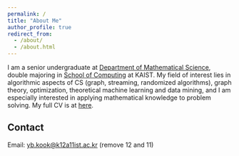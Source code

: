 ```yaml
---
permalink: /
title: "About Me"
author_profile: true
redirect_from: 
  - /about/
  - /about.html
---
```



I am a senior undergraduate at [Department of Mathematical Science](https://mathsci.kaist.ac.kr/home/), double majoring in [School of Computing](https://cs.kaist.ac.kr) at KAIST. My field of interest lies in algorithmic aspects of CS (graph, streaming, randomized algorithms), graph theory, optimization, theoretical machine learning and data mining, and I am especially interested in applying mathematical knowledge to problem solving. My full CV is at [here](https://www.dropbox.com/s/hqsu6y1s39xk5nq/cv_english.pdf?dl=0). 

Contact
------
Email: <yb.kook@k12a11ist.ac.kr> (remove 12 and 11)